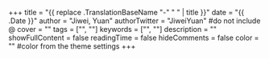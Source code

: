 +++
title = "{{ replace .TranslationBaseName "-" " " | title }}"
date = "{{ .Date }}"
author = "Jiwei, Yuan"
authorTwitter = "JiweiYuan" #do not include @
cover = ""
tags = ["", ""]
keywords = ["", ""]
description = ""
showFullContent = false
readingTime = false
hideComments = false
color = "" #color from the theme settings
+++
